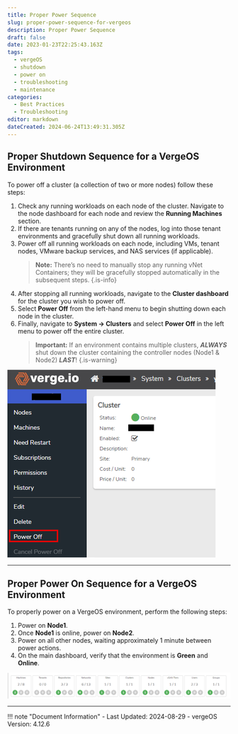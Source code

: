 ```yaml
---
title: Proper Power Sequence
slug: proper-power-sequence-for-vergeos
description: Proper Power Sequence
draft: false
date: 2023-01-23T22:25:43.163Z
tags:
  - vergeOS
  - shutdown
  - power on
  - troubleshooting
  - maintenance
categories:
  - Best Practices
  - Troubleshooting
editor: markdown
dateCreated: 2024-06-24T13:49:31.305Z
---
```


## Proper Shutdown Sequence for a VergeOS Environment

To power off a cluster (a collection of two or more nodes) follow these steps:

1. Check any running workloads on each node of the cluster. Navigate to the node dashboard for each node and review the **Running Machines** section.
1. If there are tenants running on any of the nodes, log into those tenant environments and gracefully shut down all running workloads.
1. Power off all running workloads on each node, including VMs, tenant nodes, VMware backup services, and NAS services (if applicable).
    > **Note:** There’s no need to manually stop any running vNet Containers; they will be gracefully stopped automatically in the subsequent steps.
    {.is-info}
1. After stopping all running workloads, navigate to the **Cluster dashboard** for the cluster you wish to power off.
1. Select **Power Off** from the left-hand menu to begin shutting down each node in the cluster.
1. Finally, navigate to **System -> Clusters** and select **Power Off** in the left menu to power off the entire cluster.
    > **Important:** If an environment contains multiple clusters, _**ALWAYS**_ shut down the cluster containing the controller nodes (Node1 & Node2) _**LAST**_!
    {.is-warning}

![cluster-power-off.png](/docs/public/cluster-power-off.png)

---

## Proper Power On Sequence for a VergeOS Environment

To properly power on a VergeOS environment, perform the following steps:

1. Power on **Node1**.
1. Once **Node1** is online, power on **Node2**.
1. Power on all other nodes, waiting approximately 1 minute between power actions.
1. On the main dashboard, verify that the environment is **Green** and **Online**.

![main-dash-stoplights.png](/docs/public/main-dash-stoplights.png)

---

!!! note "Document Information"
    - Last Updated: 2024-08-29
    - vergeOS Version: 4.12.6
